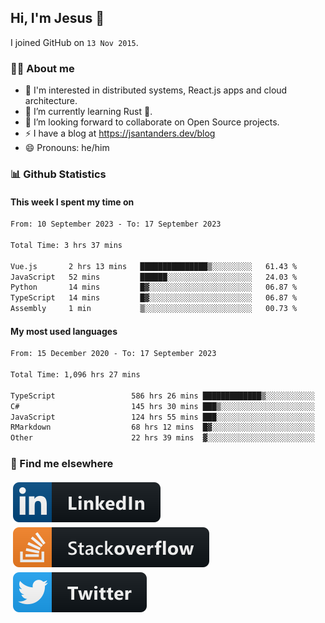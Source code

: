 ## Hi, I'm Jesus 👋

I joined GitHub on `13 Nov 2015`.

<!-- Talking about you -->

### 👨‍💻 About me

- 👦 I'm interested in distributed systems, React.js apps and cloud architecture.
- 🌱 I’m currently learning Rust 🦀.
- 👯 I’m looking forward to collaborate on Open Source projects.
- ⚡️ I have a blog at <https://jsantanders.dev/blog>
- 😄 Pronouns: he/him

### 📊 Github Statistics

#### This week I spent my time on

<!--START_SECTION:weekly-->

```txt
From: 10 September 2023 - To: 17 September 2023

Total Time: 3 hrs 37 mins

Vue.js       2 hrs 13 mins   ███████████████▒░░░░░░░░░   61.43 %
JavaScript   52 mins         ██████░░░░░░░░░░░░░░░░░░░   24.03 %
Python       14 mins         █▓░░░░░░░░░░░░░░░░░░░░░░░   06.87 %
TypeScript   14 mins         █▓░░░░░░░░░░░░░░░░░░░░░░░   06.87 %
Assembly     1 min           ▒░░░░░░░░░░░░░░░░░░░░░░░░   00.73 %
```

<!--END_SECTION:weekly-->

#### My most used languages

<!--START_SECTION:alltime-->

```txt
From: 15 December 2020 - To: 17 September 2023

Total Time: 1,096 hrs 27 mins

TypeScript                 586 hrs 26 mins █████████████▒░░░░░░░░░░░   53.48 %
C#                         145 hrs 30 mins ███▒░░░░░░░░░░░░░░░░░░░░░   13.27 %
JavaScript                 124 hrs 55 mins ███░░░░░░░░░░░░░░░░░░░░░░   11.39 %
RMarkdown                  68 hrs 12 mins  █▓░░░░░░░░░░░░░░░░░░░░░░░   06.22 %
Other                      22 hrs 39 mins  ▓░░░░░░░░░░░░░░░░░░░░░░░░   02.07 %
```

<!--END_SECTION:alltime-->

### 📢 Find me elsewhere

<p>
  <a target="_blank" href="https://linkedin.com/in/jsantanders">
    <img src="https://github.com/jsantanders/jsantanders/blob/master/img/linkedin.svg" alt="LinkedIn" style="vertical-align:top; margin:4px">
  </a>
  
  <a target="_blank" href="https://stackoverflow.com/users/7318331/jesus-santander">
    <img src="https://github.com/jsantanders/jsantanders/blob/master/img/stackoverflow.svg" alt="StackOverflow" style="vertical-align:top; margin:4px">
  </a>
  
  <a target="_blank" href="http://twitter.com/jsantanders">
    <img src="https://github.com/jsantanders/jsantanders/blob/master/img/twitter.svg" alt="Twitter" style="vertical-align:top; margin:4px">
  </a>
</p>
